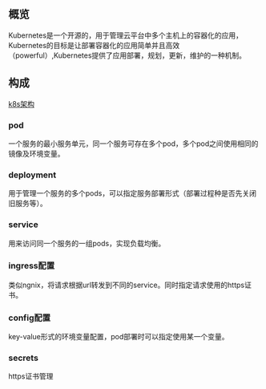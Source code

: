 ## 概览
Kubernetes是一个开源的，用于管理云平台中多个主机上的容器化的应用，Kubernetes的目标是让部署容器化的应用简单并且高效（powerful）,Kubernetes提供了应用部署，规划，更新，维护的一种机制。

## 构成
[k8s架构](achitecture.png)

### pod
一个服务的最小服务单元，同一个服务可存在多个pod，多个pod之间使用相同的镜像及环境变量。

### deployment
用于管理一个服务的多个pods，可以指定服务部署形式（部署过程种是否先关闭旧服务等）。

### service
用来访问同一个服务的一组pods，实现负载均衡。

### ingress配置
类似ngnix，将请求根据url转发到不同的service。同时指定请求使用的https证书。

### config配置
key-value形式的环境变量配置，pod部署时可以指定使用某一个变量。

### secrets
https证书管理

